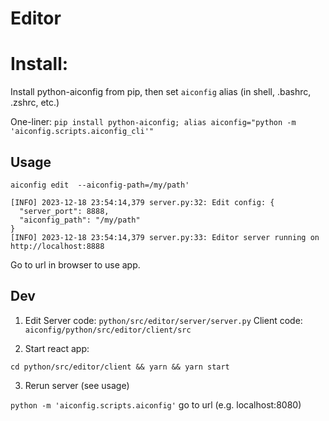 # Editor

# Install:

Install python-aiconfig from pip, then set `aiconfig` alias (in shell, .bashrc, .zshrc, etc.)

One-liner:
`pip install python-aiconfig; alias aiconfig="python -m 'aiconfig.scripts.aiconfig_cli'"`

## Usage

`aiconfig edit  --aiconfig-path=/my/path'`

```
[INFO] 2023-12-18 23:54:14,379 server.py:32: Edit config: {
  "server_port": 8888,
  "aiconfig_path": "/my/path"
}
[INFO] 2023-12-18 23:54:14,379 server.py:33: Editor server running on http://localhost:8888
```

Go to url in browser to use app.

## Dev

1. Edit
   Server code: `python/src/editor/server/server.py`
   Client code: `aiconfig/python/src/editor/client/src`

2. Start react app:

```
cd python/src/editor/client && yarn && yarn start
```

3. Rerun server (see usage)

`python -m 'aiconfig.scripts.aiconfig'`
go to url (e.g. localhost:8080)
